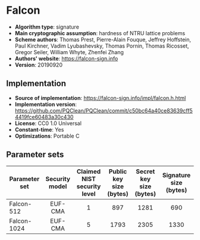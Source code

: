 Falcon
======

- **Algorithm type**: signature
- **Main cryptographic assumption**: hardness of NTRU lattice problems
- **Scheme authors**: Thomas Prest, Pierre-Alain Fouque, Jeffrey Hoffstein, Paul Kirchner, Vadim Lyubashevsky, Thomas Pornin, Thomas Ricosset, Gregor Seiler, William Whyte, Zhenfei Zhang
- **Authors' website**: https://falcon-sign.info
- **Version**: 20190920

Implementation
--------------

- **Source of implementation**: https://falcon-sign.info/impl/falcon.h.html
- **Implementation version**: https://github.com/PQClean/PQClean/commit/c50bc64a40ce83639cff54419fce60483a30c430
- **License**: CC0 1.0 Universal
- **Constant-time**: Yes
- **Optimizations**: Portable C

Parameter sets
--------------

  Parameter set | Security model | Claimed NIST security level | Public key size (bytes) | Secret key size (bytes) | Signature size (bytes) |
|---------------|:--------------:|:---------------------------:|:-----------------------:|:-----------------------:|:----------------------:|
| Falcon-512    |     EUF-CMA    |             1               |             897         |            1281         |            690         |
| Falcon-1024   |     EUF-CMA    |             5               |            1793         |            2305         |           1330         |

